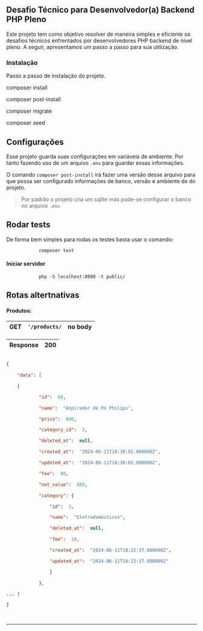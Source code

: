 
## Desafio Técnico para Desenvolvedor(a) Backend PHP Pleno

Este projeto tem como objetivo resolver de maneira simples e eficiente os desafios técnicos enfrentados por desenvolvedores PHP backend de nível pleno. A seguir, apresentamos um passo a passo para sua utilização.
  

### Instalação

Passo a passo de instalação do projeto.

composer install

composer post-install

composer migrate

composer seed

  

## Configurações

  

Esse projeto guarda suas configurações em variáveis de ambiente. Por tanto fazendo uso de um arquivo ```.env``` para guardar essas informações.

  

O comando ```composer post-install``` irá fazer uma versão desse arquivo para que possa ser configurado informações de banco, versão e ambiente de do projeto.

  

>Por padrão o projeto cria um sqlite mas pode-se configurar o banco no arquivo ```.env```

  

## Rodar tests

  

De forma bem simples para rodas os testes basta usar o comando:

  
                composer test

#### Iniciar servidor

                php -S localhost:8080 -t public/
  

## Rotas altertnativas

  

#### Produtos:

  

| GET | ``'/products/`` | no body |
| -------- | ------- | ------- |

####

| Response | 200 |
| ------ | ---- |

  

```json

{

	"data": [

	{

			"id":  60,

			"name":  "Aspirador de Pó Philips",

			"price":  800,

			"category_id":  3,

			"deleted_at":  null,

			"created_at":  "2024-06-11T18:30:02.000000Z",

			"updated_at":  "2024-06-11T18:30:02.000000Z",

			"fee":  80,

			"net_value":  880,

			"category": {

				"id":  3,

				"name":  "Eletrodomésticos",

				"deleted_at":  null,

				"fee":  10,

				"created_at":  "2024-06-11T18:22:37.000000Z",

				"updated_at":  "2024-06-11T18:22:37.000000Z"

				}

			},

... ]

}

  

```

--------------
